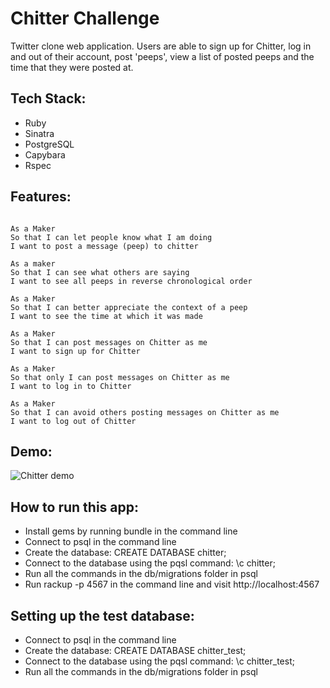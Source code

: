 Chitter Challenge
=================

Twitter clone web application. Users are able to sign up for Chitter, log in and out of their account, post 'peeps', view a list of posted peeps and the time that they were posted at.

Tech Stack:
-----

* Ruby
* Sinatra
* PostgreSQL
* Capybara
* Rspec

Features:
-------

```

As a Maker
So that I can let people know what I am doing  
I want to post a message (peep) to chitter

As a maker
So that I can see what others are saying  
I want to see all peeps in reverse chronological order

As a Maker
So that I can better appreciate the context of a peep
I want to see the time at which it was made

As a Maker
So that I can post messages on Chitter as me
I want to sign up for Chitter

As a Maker
So that only I can post messages on Chitter as me
I want to log in to Chitter

As a Maker
So that I can avoid others posting messages on Chitter as me
I want to log out of Chitter

```

Demo:
------

![Chitter demo](https://user-images.githubusercontent.com/53195978/91759107-026eef80-ebc9-11ea-81d4-7ebc697f2267.gif)



How to run this app:
------

* Install gems by running bundle in the command line
* Connect to psql in the command line
* Create the database: CREATE DATABASE chitter;
* Connect to the database using the pqsl command: \c chitter;
* Run all the commands in the db/migrations folder in psql
* Run rackup -p 4567 in the command line and visit http://localhost:4567

Setting up the test database:
------

* Connect to psql in the command line
* Create the database: CREATE DATABASE chitter_test;
* Connect to the database using the pqsl command: \c chitter_test;
* Run all the commands in the db/migrations folder in psql

